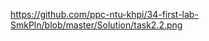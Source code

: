 [task2.1]:[https://github.com/ppc-ntu-khpi/34-first-lab-SmkPln/blob/master/Solution/task2-1.png]
https://github.com/ppc-ntu-khpi/34-first-lab-SmkPln/blob/master/Solution/task2.2.png
